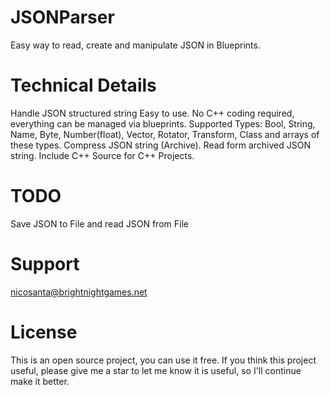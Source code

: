 # JSONParser

Easy way to read, create and manipulate JSON in Blueprints.

# Technical Details


Handle JSON structured string
Easy to use. No C++ coding required, everything can be managed via blueprints.
Supported Types: Bool, String, Name, Byte, Number(float), Vector, Rotator, Transform, Class and arrays of these types.
Compress JSON string (Archive). Read form archived JSON string.
Include C++ Source for C++ Projects.

# TODO
Save JSON to File and read JSON from File

# Support
nicosanta@brightnightgames.net

# License

This is an open source project, you can use it free. If you think this project useful, please give me a star to let me know it is useful, so I'll continue make it better.
